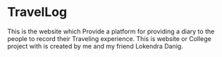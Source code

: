 # TravelLog
This is the website which Provide a platform for providing a diary to the people to record their Traveling experience.
This is website or College project with is created by me and my friend Lokendra Danig.

